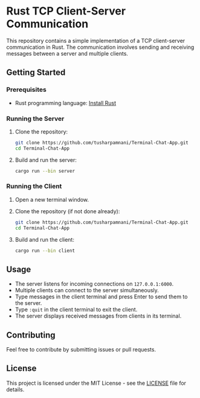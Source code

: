 # Rust TCP Client-Server Communication

This repository contains a simple implementation of a TCP client-server communication in Rust. The communication involves sending and receiving messages between a server and multiple clients.

## Getting Started

### Prerequisites

- Rust programming language: [Install Rust](https://www.rust-lang.org/tools/install)

### Running the Server

1. Clone the repository:

    ```bash
    git clone https://github.com/tusharpamnani/Terminal-Chat-App.git
    cd Terminal-Chat-App
    ```

2. Build and run the server:

    ```bash
    cargo run --bin server
    ```

### Running the Client

1. Open a new terminal window.

2. Clone the repository (if not done already):

    ```bash
    git clone https://github.com/tusharpamnani/Terminal-Chat-App.git
    cd Terminal-Chat-App
    ```

3. Build and run the client:

    ```bash
    cargo run --bin client
    ```

## Usage

- The server listens for incoming connections on `127.0.0.1:6000`.
- Multiple clients can connect to the server simultaneously.
- Type messages in the client terminal and press Enter to send them to the server.
- Type `:quit` in the client terminal to exit the client.
- The server displays received messages from clients in its terminal.

## Contributing

Feel free to contribute by submitting issues or pull requests.

## License

This project is licensed under the MIT License - see the [LICENSE](LICENSE) file for details.
